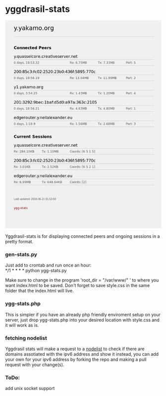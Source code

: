 # yggdrasil-stats

![peerstats](peerstats.png)  

Yggdrasil-stats is for displaying connected peers and ongoing sessions in a pretty format.  

### gen-stats.py 

Just add to crontab and run once an hour:  
*/1 * * * * python ygg-stats.py  

Make sure to change in the program 'root_dir = "/var/www/" ' to where you want index.html to be saved. Don't forget to save style.css in the same folder that the index.html will live.  

### ygg-stats.php

This is simpler if you have an already php friendly enviroment setup on your server, just drop ygg-stats.php into your desired location with style.css and it will work as is.  

### fetching nodelist

Yggdrasil stats will make a request to a [nodelist](https://github.com/yakamok/yggdrasil-nodelist) to check if there are domains assotiated with the ipv6 address and show it instead, you can add your own for your ipv6 address by forking the repo and making a pull request with your change(s).  

### ToDo:

add unix socket support  
